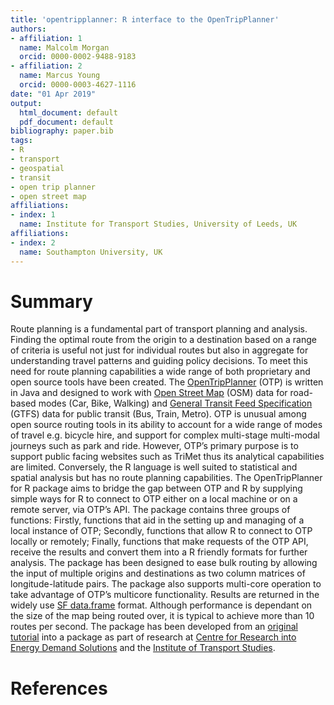 ```yaml
---
title: 'opentripplanner: R interface to the OpenTripPlanner'
authors:
- affiliation: 1
  name: Malcolm Morgan
  orcid: 0000-0002-9488-9183
- affiliation: 2
  name: Marcus Young
  orcid: 0000-0003-4627-1116
date: "01 Apr 2019"
output:
  html_document: default
  pdf_document: default
bibliography: paper.bib
tags:
- R
- transport
- geospatial
- transit
- open trip planner
- open street map
affiliations:
- index: 1
  name: Institute for Transport Studies, University of Leeds, UK
affiliations:
- index: 2
  name: Southampton University, UK
---
```


# Summary

Route planning is a fundamental part of transport planning and analysis.  Finding the optimal route from the origin to a destination based on a range of criteria is useful not just for individual routes but also in aggregate for understanding travel patterns and guiding policy decisions. To meet this need for route planning capabilities a wide range of both proprietary and open source tools have been created.  The [OpenTripPlanner](https://www.opentripplanner.org/) (OTP) is written in Java and designed to work with [Open Street Map](https://www.openstreetmap.org) (OSM) data for road-based modes (Car, Bike, Walking) and [General Transit Feed Specification]( https://developers.google.com/transit/gtfs/) (GTFS) data for public transit (Bus, Train, Metro).  OTP is unusual among open source routing tools in its ability to account for a wide range of modes of travel e.g. bicycle hire, and support for complex multi-stage multi-modal journeys such as park and ride.  However, OTP’s primary purpose is to support public facing websites such as TriMet thus its analytical capabilities are limited.  Conversely, the R language is well suited to statistical and spatial analysis but has no route planning capabilities.
The OpenTripPlanner for R package aims to bridge the gap between OTP and R by supplying simple ways for R to connect to OTP either on a local machine or on a remote server, via OTP’s API.  The package contains three groups of functions: Firstly, functions that aid in the setting up and managing of a local instance of OTP; Secondly, functions that allow R to connect to OTP locally or remotely; Finally, functions that make requests of the OTP API, receive the results and convert them into a R friendly formats for further analysis.
The package has been designed to ease bulk routing by allowing the input of multiple origins and destinations as two column matrices of longitude-latitude pairs.  The package also supports multi-core operation to take advantage of OTP’s multicore functionality.  Results are returned in the widely use [SF data.frame]( https://cran.r-project.org/web/packages/sf/index.html) format. Although performance is dependant on the size of the map being routed over, it is typical to achieve more than 10 routes per second. 
The package has been developed from an [original tutorial]( https://github.com/marcusyoung/otp-tutorial/raw/master/intro-otp.pdf) into a package as part of research at [Centre for Research into Energy Demand Solutions]( https://www.creds.ac.uk/) and the [Institute of Transport Studies](https://environment.leeds.ac.uk/transport).

# References

